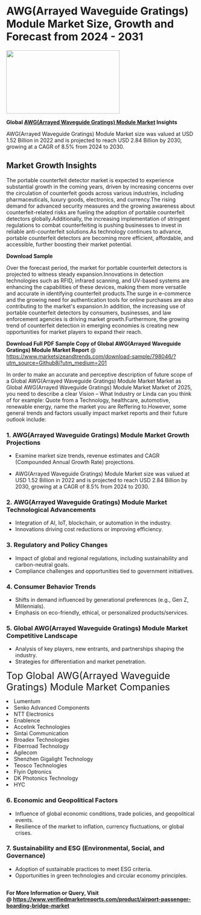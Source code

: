 <H1>AWG(Arrayed Waveguide Gratings) Module Market Size, Growth and Forecast from 2024 - 2031</H1><img class="aligncenter size-medium wp-image-584254" src="https://thirdeyenews.in/wp-content/uploads/2024/09/Global-Market-Research-300x168.jpeg" alt="" width="300" height="168" /><p><strong>Global&nbsp;<a href="https://www.marketsizeandtrends.com/download-sample/798046/?utm_source=Github8j?utm_medium=201">AWG(Arrayed Waveguide Gratings) Module Market</a> Insights</strong></p><p>AWG(Arrayed Waveguide Gratings) Module Market size was valued at USD 1.52 Billion in 2022 and is projected to reach USD 2.84 Billion by 2030, growing at a CAGR of 8.5% from 2024 to 2030.</p><p><h2>Market Growth Insights</h2> <p>The portable counterfeit detector market is expected to experience substantial growth in the coming years, driven by increasing concerns over the circulation of counterfeit goods across various industries, including pharmaceuticals, luxury goods, electronics, and currency.The rising demand for advanced security measures and the growing awareness about counterfeit-related risks are fueling the adoption of portable counterfeit detectors globally.Additionally, the increasing implementation of stringent regulations to combat counterfeiting is pushing businesses to invest in reliable anti-counterfeit solutions.As technology continues to advance, portable counterfeit detectors are becoming more efficient, affordable, and accessible, further boosting their market potential.</p> <p><strong>Download Sample</strong></p> <p>Over the forecast period, the market for portable counterfeit detectors is projected to witness steady expansion.Innovations in detection technologies such as RFID, infrared scanning, and UV-based systems are enhancing the capabilities of these devices, making them more versatile and accurate in identifying counterfeit products.The surge in e-commerce and the growing need for authentication tools for online purchases are also contributing to the market's expansion.In addition, the increasing use of portable counterfeit detectors by consumers, businesses, and law enforcement agencies is driving market growth.Furthermore, the growing trend of counterfeit detection in emerging economies is creating new opportunities for market players to expand their reach.</p> <p><span class=""><strong>Download Full PDF Sample Copy of Global AWG(Arrayed Waveguide Gratings) Module Market Report</strong> @ <a href="https://www.marketsizeandtrends.com/download-sample/798046/?utm_source=Github8j?utm_medium=201" target="_blank">https://www.marketsizeandtrends.com/download-sample/798046/?utm_source=Github8j?utm_medium=201</a></span></p><p>In order to make an accurate and perceptive description of future scope of a Global&nbsp;AWG(Arrayed Waveguide Gratings) Module Market Market as Global&nbsp;AWG(Arrayed Waveguide Gratings) Module Market Market of 2025, you need to describe a clear Vision &ndash; What Industry or Linda can you think of for example: Quote from a Technology, healthcare, automotive, renewable energy, name the market you are Reffering to.However, some general trends and factors usually impact market reports and their future outlook include:</p><h3>1.&nbsp;<strong>AWG(Arrayed Waveguide Gratings) Module Market Growth Projections</strong></h3><ul><li>Examine market size trends, revenue estimates and CAGR (Compounded Annual Growth Rate) projections.</li><li><p>AWG(Arrayed Waveguide Gratings) Module Market size was valued at USD 1.52 Billion in 2022 and is projected to reach USD 2.84 Billion by 2030, growing at a CAGR of 8.5% from 2024 to 2030.</p></li></ul><h3>2.&nbsp;<strong>AWG(Arrayed Waveguide Gratings) Module Market Technological Advancements</strong></h3><ul><li>Integration of AI, IoT, blockchain, or automation in the industry.</li><li>Innovations driving cost reductions or improving efficiency.</li></ul><h3>3.&nbsp;<strong>Regulatory and Policy Changes</strong></h3><ul><li>Impact of global and regional regulations, including sustainability and carbon-neutral goals.</li><li>Compliance challenges and opportunities tied to government initiatives.</li></ul><h3>4.&nbsp;<strong>Consumer Behavior Trends</strong></h3><ul><li>Shifts in demand influenced by generational preferences (e.g., Gen Z, Millennials).</li><li>Emphasis on eco-friendly, ethical, or personalized products/services.</li></ul><h3>5.&nbsp;<strong>Global AWG(Arrayed Waveguide Gratings) Module Market Competitive Landscape</strong></h3><ul><li>Analysis of key players, new entrants, and partnerships shaping the industry.</li><li>Strategies for differentiation and market penetration.</li></ul><p data-pm-slice="1 1 []"><span style="color: inherit; font-family: inherit; font-size: 25px;">Top Global AWG(Arrayed Waveguide Gratings) Module Market Companies</span></p><div class="" data-test-id=""><p><li>Lumentum</li><li> Senko Advanced Components</li><li> NTT Electronics</li><li> Enablence</li><li> Accelink Technologies</li><li> Sintai Communication</li><li> Broadex Technologies</li><li> Fiberroad Technology</li><li> Agilecom</li><li> Shenzhen Gigalight Technology</li><li> Teosco Technologies</li><li> Flyin Optronics</li><li> DK Photonics Technology</li><li> HYC</li></p></div><h3>6.&nbsp;<strong>Economic and Geopolitical Factors</strong></h3><ul><li>Influence of global economic conditions, trade policies, and geopolitical events.</li><li>Resilience of the market to inflation, currency fluctuations, or global crises.</li></ul><h3>7.&nbsp;<strong>Sustainability and ESG (Environmental, Social, and Governance)</strong></h3><ul><li>Adoption of sustainable practices to meet ESG criteria.</li><li>Opportunities in green technologies and circular economy principles.</li></ul><h2><strong style="font-size: 14px;">For More Information or Query, Visit @&nbsp;</strong><a style="background-color: #ffffff; font-size: 14px;" href="https://www.marketsizeandtrends.com/report/awg-arrayed-waveguide-gratings-module-market/" target="_blank">https://www.verifiedmarketreports.com/product/airport-passenger-boarding-bridge-market</a></h2>